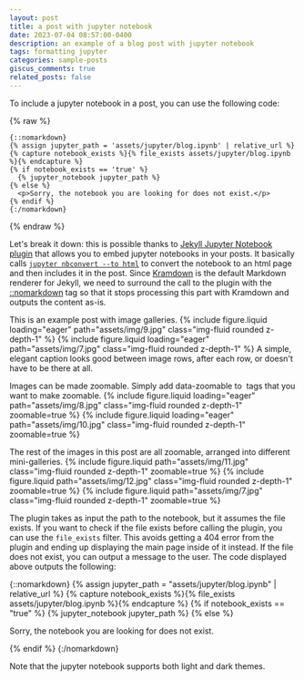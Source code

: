 ```yaml
---
layout: post
title: a post with jupyter notebook
date: 2023-07-04 08:57:00-0400
description: an example of a blog post with jupyter notebook
tags: formatting jupyter
categories: sample-posts
giscus_comments: true
related_posts: false
---
```


To include a jupyter notebook in a post, you can use the following code:

{% raw %}

```liquid
{::nomarkdown}
{% assign jupyter_path = 'assets/jupyter/blog.ipynb' | relative_url %}
{% capture notebook_exists %}{% file_exists assets/jupyter/blog.ipynb %}{% endcapture %}
{% if notebook_exists == 'true' %}
  {% jupyter_notebook jupyter_path %}
{% else %}
  <p>Sorry, the notebook you are looking for does not exist.</p>
{% endif %}
{:/nomarkdown}
```

{% endraw %}

Let's break it down: this is possible thanks to [Jekyll Jupyter Notebook plugin](https://github.com/red-data-tools/jekyll-jupyter-notebook) that allows you to embed jupyter notebooks in your posts. It basically calls [`jupyter nbconvert --to html`](https://nbconvert.readthedocs.io/en/latest/usage.html#convert-html) to convert the notebook to an html page and then includes it in the post. Since [Kramdown](https://jekyllrb.com/docs/configuration/markdown/) is the default Markdown renderer for Jekyll, we need to surround the call to the plugin with the [::nomarkdown](https://kramdown.gettalong.org/syntax.html#extensions) tag so that it stops processing this part with Kramdown and outputs the content as-is.

This is an example post with image galleries.
{% include figure.liquid loading="eager" path="assets/img/9.jpg" class="img-fluid rounded z-depth-1" %}
{% include figure.liquid loading="eager" path="assets/img/7.jpg" class="img-fluid rounded z-depth-1" %}
A simple, elegant caption looks good between image rows, after each row, or doesn't have to be there at all.

Images can be made zoomable. Simply add data-zoomable to <img> tags that you want to make zoomable.
{% include figure.liquid loading="eager" path="assets/img/8.jpg" class="img-fluid rounded z-depth-1" zoomable=true %}
{% include figure.liquid loading="eager" path="assets/img/10.jpg" class="img-fluid rounded z-depth-1" zoomable=true %}

The rest of the images in this post are all zoomable, arranged into different mini-galleries.
{% include figure.liquid path="assets/img/11.jpg" class="img-fluid rounded z-depth-1" zoomable=true %}
{% include figure.liquid path="assets/img/12.jpg" class="img-fluid rounded z-depth-1" zoomable=true %}
{% include figure.liquid path="assets/img/7.jpg" class="img-fluid rounded z-depth-1" zoomable=true %}


The plugin takes as input the path to the notebook, but it assumes the file exists. If you want to check if the file exists before calling the plugin, you can use the `file_exists` filter. This avoids getting a 404 error from the plugin and ending up displaying the main page inside of it instead. If the file does not exist, you can output a message to the user. The code displayed above outputs the following:

{::nomarkdown}
{% assign jupyter_path = "assets/jupyter/blog.ipynb" | relative_url %}
{% capture notebook_exists %}{% file_exists assets/jupyter/blog.ipynb %}{% endcapture %}
{% if notebook_exists == "true" %}
{% jupyter_notebook jupyter_path %}
{% else %}

<p>Sorry, the notebook you are looking for does not exist.</p>
{% endif %}
{:/nomarkdown}

Note that the jupyter notebook supports both light and dark themes.
